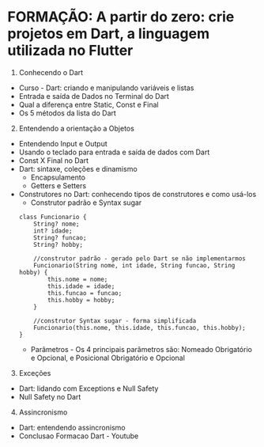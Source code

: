 # FORMAÇÃO: A partir do zero: crie projetos em Dart, a linguagem utilizada no Flutter

1. Conhecendo o Dart
 - Curso - Dart: criando e manipulando variáveis e listas
 - Entrada e saída de Dados no Terminal do Dart
 - Qual a diferença entre Static, Const e Final
 - Os 5 métodos da lista do Dart

 2. Entendendo a orientação a Objetos
 - Entendendo Input e Output
 - Usando o teclado para entrada e saída de dados com Dart
 - Const X Final no Dart
 - Dart: sintaxe, coleções e dinamismo
    - Encapsulamento
    - Getters e Setters
 - Construtores no Dart: conhecendo tipos de construtores e como usá-los
    - Construtor padrão e Syntax sugar
    ```
    class Funcionario {
        String? nome;
        int? idade;
        String? funcao;
        String? hobby;
    
        //construtor padrão - gerado pelo Dart se não implementarmos
        Funcionario(String nome, int idade, String funcao, String hobby) {
            this.nome = nome;
            this.idade = idade;
            this.funcao = funcao;
            this.hobby = hobby;
        }

        //construtor Syntax sugar - forma simplificada
        Funcionario(this.nome, this.idade, this.funcao, this.hobby);
    }
    ```
    - Parâmetros - Os 4 principais parâmetros são: Nomeado Obrigatório e Opcional, e Posicional Obrigatório e Opcional

 3. Exceções
 - Dart: lidando com Exceptions e Null Safety
 - Null Safety no Dart

 4. Assincronismo
 - Dart: entendendo assincronismo
 - Conclusao Formacao Dart - Youtube